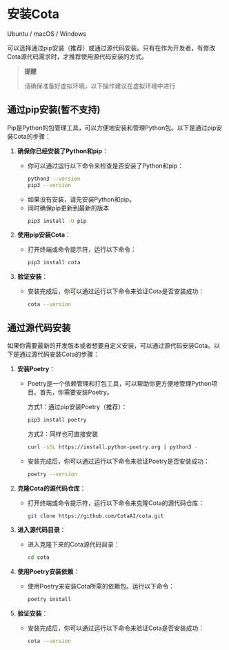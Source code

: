 # 安装Cota
Ubuntu / macOS / Windows

可以选择通过pip安装（推荐）或通过源代码安装。只有在作为开发者，有修改Cota源代码需求时，才推荐使用源代码安装的方式。

> **提醒**
>
> 请确保准备好虚拟环境，以下操作建议在虚拟环境中进行


## 通过pip安装(暂不支持)

Pip是Python的包管理工具，可以方便地安装和管理Python包。以下是通过pip安装Cota的步骤：

1. **确保你已经安装了Python和pip**：
    - 你可以通过运行以下命令来检查是否安装了Python和pip：
      ```bash
      python3 --version
      pip3 --version
      ```
    - 如果没有安装，请先安装Python和pip。
    - 同时确保pip更新到最新的版本
      ```bash
      pip3 install -U pip
      ```

2. **使用pip安装Cota**：
    - 打开终端或命令提示符，运行以下命令：
      ```bash
      pip3 install cota
      ```

3. **验证安装**：
    - 安装完成后，你可以通过运行以下命令来验证Cota是否安装成功：
      ```bash
      cota --version
      ```

## 通过源代码安装

如果你需要最新的开发版本或者想要自定义安装，可以通过源代码安装Cota。以下是通过源代码安装Cota的步骤：

1. **安装Poetry**：
    - Poetry是一个依赖管理和打包工具，可以帮助你更方便地管理Python项目。首先，你需要安装Poetry。
    
      方式1：通过pip安装Poetry（推荐）：
      ```bash
      pip3 install poetry
      ```
      方式2：同样也可直接安装
      ```bash
      curl -sSL https://install.python-poetry.org | python3 -
      ```
    - 安装完成后，你可以通过运行以下命令来验证Poetry是否安装成功：
      ```bash
      poetry --version
      ```

2. **克隆Cota的源代码仓库**：
    - 打开终端或命令提示符，运行以下命令来克隆Cota的源代码仓库：
      ```bash
      git clone https://github.com/CotaAI/cota.git
      ```

3. **进入源代码目录**：
    - 进入克隆下来的Cota源代码目录：
      ```bash
      cd cota
      ```

4. **使用Poetry安装依赖**：
    - 使用Poetry来安装Cota所需的依赖包。运行以下命令：
      ```bash
      poetry install
      ```

5. **验证安装**：
    - 安装完成后，你可以通过运行以下命令来验证Cota是否安装成功：
      ```bash
      cota --version
      ```

